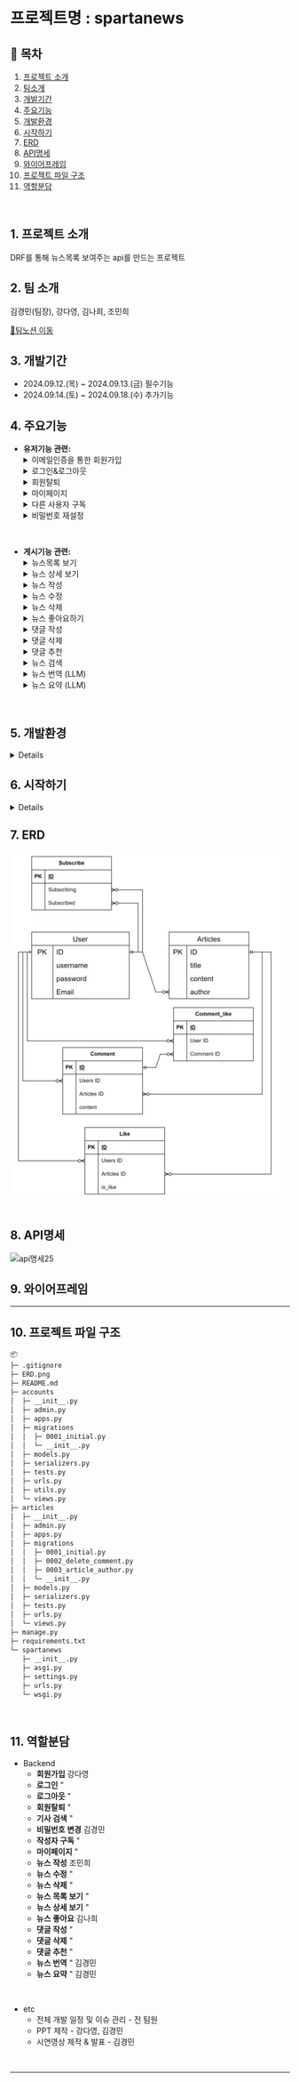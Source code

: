 # 프로젝트명 : spartanews

## 📖 목차
1. [프로젝트 소개](#1-프로젝트-소개)
2. [팀소개](#2-팀-소개)
3. [개발기간](#3-개발기간)
4. [주요기능](#4-주요기능)
5. [개발환경](#5-개발환경)
6. [시작하기](#6-시작하기)
7. [ERD](#7-erd)
8. [API명세](#8-api명세)
9. [와이어프레임](#9-와이어프레임)
10. [프로젝트 파일 구조](#10-프로젝트-파일-구조)
11. [역할분담](#11-역할분담)
<br>

## 1. 프로젝트 소개
DRF를 통해 뉴스목록 보여주는 api를 만드는 프로젝트

## 2. 팀 소개
김경민(팀장), 강다영, 김나희, 조민희

 [🍭팀노션 이동](https://www.notion.so/teamsparta/1e2a365b56ad4cf8acd68bff9c3c59c8/)

## 3. 개발기간
- 2024.09.12.(목) ~ 2024.09.13.(금) 필수기능
- 2024.09.14.(토) ~ 2024.09.18.(수) 추가기능

## 4. 주요기능
- **유저기능 관련:**
  <details>
   <summary>이메일인증을 통한 회원가입</summary>
  username, password, email 등을 입력해 회원가입을 요청하고, 입력한 email로 도착한 호스트의 인증메일을 클릭면 가입이 처리됨. 인증메일을 클릭하기 전까지는 해당 계정으로 로그인이 되지 않음.
  </details>
  <details>
  <summary>로그인&로그아웃</summary>
   -
  </details>
  <details>
  <summary>회원탈퇴</summary>
   비밀번호를 입력받고 탈퇴가 처리됨
  </details>
  <details>
  <summary>마이페이지</summary>
  회원정보, 내가 작성한 글, 내가 구독하는 사람이 직렬화되어 반환됨
  </details>
  <details>
  <summary>다른 사용자 구독</summary>
   스스로 구독은 불가함
  </details>
  <details>
  <summary>비밀번호 재설정</summary>
  해당 이메일로 가입된 계정이 있을시, 비밀번호 재설정에 사용할 수 있는 토큰을 이메일로 전송받음.
 </details>   

&nbsp;

- **게시기능 관련:**
  <details>
  <summary>뉴스목록 보기</summary>
   페이지네이션을 사용해 한 페이지마다 글이 5개씩 보이게 함.
  </details>
  <details>
  <summary>뉴스 상세 보기</summary>
   로그인하지 않아도 조회할 수 있음.
  </details>
  <details>
  <summary>뉴스 작성</summary>
   로그인한 사용자만 작성할 수 있음.
  </details>
  <details>
  <summary>뉴스 수정</summary>
   로그인한 사용자만 수정할 수 있음.
  </details>
  <details>
  <summary>뉴스 삭제</summary>
   작성자 본인만 삭제할 수 있음.
  </details>
  <details>
  <summary>뉴스 좋아요하기</summary>
   글 좋아요 / 좋아요취소.
  </details>
  <details>
  <summary>댓글 작성</summary>
   댓글 작성시 댓글의 기본키가 생성됨.
  </details>
  <details>
  <summary>댓글 삭제</summary>
   댓글의 기본키를 이용해 삭제함. 
  </details>
  <details>
  <summary>댓글 추천</summary>
   댓글 추천 / 추천 취소.
  </details>
  <details>
  <summary>뉴스 검색</summary>
   전체목록 view 안에서 조회함.
  </details>
  <details>
  <summary>뉴스 번역 (LLM)</summary>
   오픈AI GPT-4o-mini를 이용한 영-한 번역
  </details>
  <details>
  <summary>뉴스 요약 (LLM)</summary>
   오픈AI GPT-4o-mini를 이용한 요약. 텍스트가 입력되지 않으면 에러를 반환함.
  </details>

&nbsp;

## 5. 개발환경
<details>

- aiohappyeyeballs==2.4.0
- aiohttp==3.10.5
- aiosignal==1.3.1
- annotated-types==0.7.0
- anyio==4.4.0
- asgiref==3.8.1
- async-timeout==4.0.3
- attrs==24.2.0
- blinker==1.8.2
- certifi==2024.7.4
- charset-normalizer==3.3.2
- click==8.1.7
- colorama==0.4.6
- distro==1.9.0
- Django==4.2
- django-seed==0.3.1
- djangorestframework==3.15.2
- djangorestframework-simplejwt==5.3.1
- exceptiongroup==1.2.2
- Faker==28.0.0
- Flask==3.0.3
- frozenlist==1.4.1
- greenlet==3.1.0
- h11==0.14.0
- httpcore==1.0.5
- httpx==0.27.2
- idna==3.8
- itsdangerous==2.2.0
- Jinja2==3.1.4
- jiter==0.5.0
- jsonpatch==1.33
- jsonpointer==3.0.0
- langchain==0.3.0
- langchain-core==0.3.0
- langchain-openai==0.2.0
- langchain-text-splitters==0.3.0
- langsmith==0.1.120
- MarkupSafe==2.1.5
- multidict==6.1.0
- numpy==1.26.4
- openai==1.45.0
- orjson==3.10.7
- packaging==24.1
 </details>

## 6. 시작하기

   <details>

#### Installation

```python
git clone https://github.com/KimGyeongMinB/spartanews.git
cd spartanews
```


#### Install Dependencies
```python
pip install -r requirements.txt
```

#### Run Migrations

```python
python manage.py makemigrations
python manage.py migrate
```


#### Start the Servers
```python
python manage.py runserver
```
&nbsp;
&nbsp;
&nbsp;
&nbsp;
</details>


## 7. ERD
![ERD](/ERD.png)
&nbsp;
&nbsp;
&nbsp;
&nbsp;


## 8. API명세
![api명세25](https://github.com/user-attachments/assets/0c36ab25-9aa9-49dc-9169-1e784178b3c6)

## 9. 와이어프레임
------


## 10. 프로젝트 파일 구조

```
📦 
├─ .gitignore
├─ ERD.png
├─ README.md
├─ accounts
│  ├─ __init__.py
│  ├─ admin.py
│  ├─ apps.py
│  ├─ migrations
│  │  ├─ 0001_initial.py
│  │  └─ __init__.py
│  ├─ models.py
│  ├─ serializers.py
│  ├─ tests.py
│  ├─ urls.py
│  ├─ utils.py
│  └─ views.py
├─ articles
│  ├─ __init__.py
│  ├─ admin.py
│  ├─ apps.py
│  ├─ migrations
│  │  ├─ 0001_initial.py
│  │  ├─ 0002_delete_comment.py
│  │  ├─ 0003_article_author.py
│  │  └─ __init__.py
│  ├─ models.py
│  ├─ serializers.py
│  ├─ tests.py
│  ├─ urls.py
│  └─ views.py
├─ manage.py
├─ requirements.txt
└─ spartanews
   ├─ __init__.py
   ├─ asgi.py
   ├─ settings.py
   ├─ urls.py
   └─ wsgi.py
```


&nbsp;
&nbsp;
&nbsp;

## 11. 역할분담 
* Backend
  - <b>회원가입</b> 강다영
  - <b>로그인</b> "
  - <b>로그아웃</b> "
  - <b>회원탈퇴</b> "
  - <b>기사 검색</b> "
  - <b>비밀번호 변경</b> 김경민
  - <b>작성자 구독</b> "
  - <b>마이페이지</b> "
  - <b>뉴스 작성</b> 조민희
  - <b>뉴스 수정</b> "
  - <b>뉴스 삭제</b> "
  - <b>뉴스 목록 보기</b> "
  - <b>뉴스 상세 보기</b> "
  - <b>뉴스 좋아요</b> 김나희
  - <b>댓글 작성</b> "
  - <b>댓글 삭제</b> "
  - <b>댓글 추천</b> "
  - <b>뉴스 번역</b> " 김경민
  - <b>뉴스 요약</b> " 김경민

&nbsp;
* etc
  + 전체 개발 일정 및 이슈 관리 - 전 팀원
  + PPT 제작 - 강다영, 김경민
  + 시연영상 제작 & 발표 - 김경민

&nbsp;

------------------------------------------------------------------------------------
